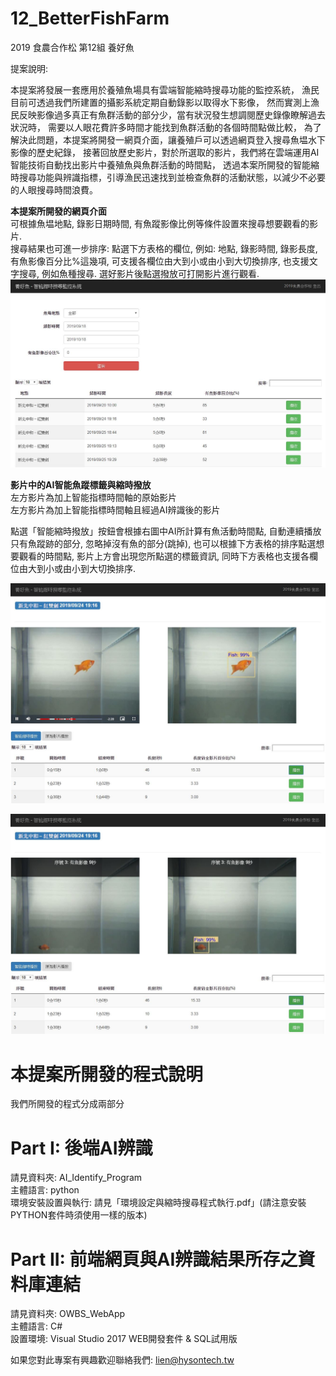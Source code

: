 # 12_BetterFishFarm
2019 食農合作松 第12組 養好魚

提案說明:

本提案將發展一套應用於養殖魚場具有雲端智能縮時搜尋功能的監控系統，
漁民目前可透過我們所建置的攝影系統定期自動錄影以取得水下影像，
然而實測上漁民反映影像過多真正有魚群活動的部分少，當有狀況發生想調閱歷史錄像瞭解過去狀況時，
需要以人眼花費許多時間才能找到魚群活動的各個時間點做比較，
為了解決此問題，本提案將開發一網頁介面，讓養殖戶可以透過網頁登入搜尋魚塭水下影像的歷史紀錄，
接著回放歷史影片，對於所選取的影片，我們將在雲端運用AI智能技術自動找出影片中養殖魚與魚群活動的時間點，
透過本案所開發的智能縮時搜尋功能與辨識指標，引導漁民迅速找到並檢查魚群的活動狀態，以減少不必要的人眼搜尋時間浪費。 

**本提案所開發的網頁介面**   
可根據魚塭地點, 錄影日期時間, 有魚蹤影像比例等條件設置來搜尋想要觀看的影片.  
搜尋結果也可進一步排序: 點選下方表格的欄位, 例如: 地點, 錄影時間, 錄影長度, 有魚影像百分比%這幾項, 可支援各欄位由大到小或由小到大切換排序, 也支援文字搜尋, 例如魚種搜尋. 選好影片後點選撥放可打開影片進行觀看.  
![image](https://github.com/Coopathon2019/12_BetterFishFarm/blob/master/PIC1.JPG)  

**影片中的AI智能魚蹤標籤與縮時撥放**  
左方影片為加上智能指標時間軸的原始影片  
左方影片為加上智能指標時間軸且經過AI辨識後的影片  

點選「智能縮時撥放」按鈕會根據右圖中AI所計算有魚活動時間點, 自動連續播放只有魚蹤跡的部分, 忽略掉沒有魚的部分(跳掉), 也可以根據下方表格的排序點選想要觀看的時間點, 影片上方會出現您所點選的標籤資訊, 同時下方表格也支援各欄位由大到小或由小到大切換排序.  
  
![image](https://github.com/Coopathon2019/12_BetterFishFarm/blob/master/PIC4.JPG)  
  
![image](https://github.com/Coopathon2019/12_BetterFishFarm/blob/master/PIC3.JPG)  

# 本提案所開發的程式說明

我們所開發的程式分成兩部分  

# Part I: 後端AI辨識  
請見資料夾: AI_Identify_Program  
主體語言: python  
環境安裝設置與執行: 請見「環境設定與縮時搜尋程式執行.pdf」(請注意安裝PYTHON套件時須使用一樣的版本)  

# Part II: 前端網頁與AI辨識結果所存之資料庫連結  
請見資料夾: OWBS_WebApp  
主體語言: C#  
設置環境: Visual Studio 2017 WEB開發套件 & SQL試用版  

如果您對此專案有興趣歡迎聯絡我們: lien@hysontech.tw
